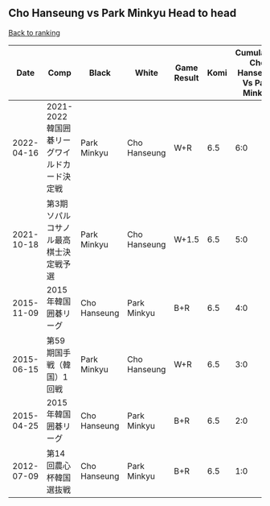 ## Cho Hanseung vs Park Minkyu Head to head

[Back to ranking](../../index.md)




| **Date** | **Comp** | **Black** | **White** | **Game Result** | **Komi** | **Cumulative Cho Hanseung Vs Park Minkyu** | **Cho Hanseung Streak** | **Park Minkyu Streak** | 
| --- | --- | --- | --- | --- | --- | --- | --- | --- |
| 2022-04-16 | 2021-2022韓国囲碁リーグワイルドカード決定戦 | Park Minkyu | Cho Hanseung | W+R | 6.5 | 6:0 | 6 | 0 | 
| 2021-10-18 | 第3期ソパルコサノル最高棋士決定戦予選 | Park Minkyu | Cho Hanseung | W+1.5 | 6.5 | 5:0 | 5 | 0 | 
| 2015-11-09 | 2015年韓国囲碁リーグ | Cho Hanseung | Park Minkyu | B+R | 6.5 | 4:0 | 4 | 0 | 
| 2015-06-15 | 第59期国手戦（韓国）1回戦 | Park Minkyu | Cho Hanseung | W+R | 6.5 | 3:0 | 3 | 0 | 
| 2015-04-25 | 2015年韓国囲碁リーグ | Cho Hanseung | Park Minkyu | B+R | 6.5 | 2:0 | 2 | 0 | 
| 2012-07-09 | 第14回農心杯韓国選抜戦 | Cho Hanseung | Park Minkyu | B+R | 6.5 | 1:0 | 1 | 0 |




